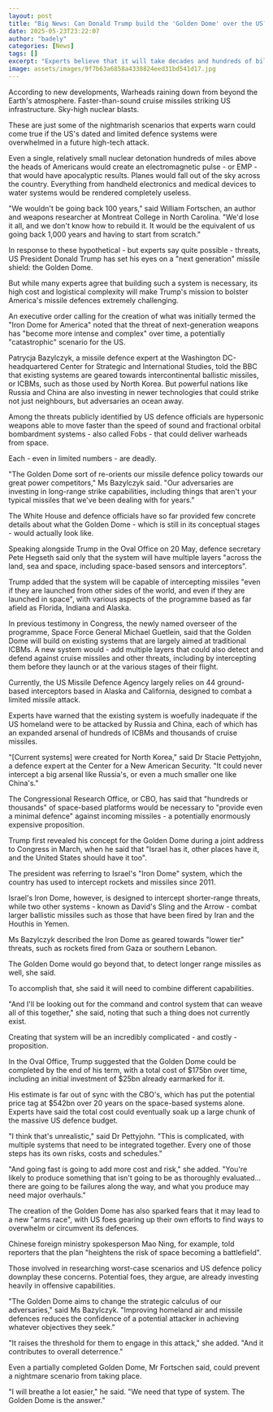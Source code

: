 ```yaml
---
layout: post
title: "Big News: Can Donald Trump build the 'Golden Dome' over the US?"
date: 2025-05-23T23:22:07
author: "badely"
categories: [News]
tags: []
excerpt: "Experts believe that it will take decades and hundreds of billions of dollars to build the 'Golden Dome'."
image: assets/images/9f7b63a6858a4338824eed31bd541d17.jpg
---
```


According to new developments, Warheads raining down from beyond the Earth's atmosphere. Faster-than-sound cruise missiles striking US infrastructure. Sky-high nuclear blasts.

These are just some of the nightmarish scenarios that experts warn could come true if the US's dated and limited defence systems were overwhelmed in a future high-tech attack.

Even a single, relatively small nuclear detonation hundreds of miles above the heads of Americans would create an electromagnetic pulse - or EMP - that would have apocalyptic results. Planes would fall out of the sky across the country. Everything from handheld electronics and medical devices to water systems would be rendered completely useless.

"We wouldn't be going back 100 years," said William Fortschen, an author and weapons researcher at Montreat College in North Carolina. "We'd lose it all, and we don't know how to rebuild it. It would be the equivalent of us going back 1,000 years and having to start from scratch."

In response to these hypothetical - but experts say quite possible - threats, US President Donald Trump has set his eyes on a "next generation" missile shield: the Golden Dome.

But while many experts agree that building such a system is necessary, its high cost and logistical complexity will make Trump's mission to bolster America's missile defences extremely challenging. 

An executive order calling for the creation of what was initially termed the "Iron Dome for America" noted that the threat of next-generation weapons has "become more intense and complex" over time, a potentially "catastrophic" scenario for the US.

Patrycja Bazylczyk, a missile defence expert at the Washington DC-headquartered Center for Strategic and International Studies, told the BBC that existing systems are geared towards intercontinental ballistic missiles, or ICBMs, such as those used by North Korea. But powerful nations like Russia and China are also investing in newer technologies that could strike not just neighbours, but adversaries an ocean away.

Among the threats publicly identified by US defence officials are hypersonic weapons able to move faster than the speed of sound and fractional orbital bombardment systems - also called Fobs - that could deliver warheads from space.

Each - even in limited numbers - are deadly. 

"The Golden Dome sort of re-orients our missile defence policy towards our great power competitors," Ms Bazylczyk said. "Our adversaries are investing in long-range strike capabilities, including things that aren't your typical missiles that we've been dealing with for years." 

The White House and defence officials have so far provided few concrete details about what the Golden Dome - which is still in its conceptual stages - would actually look like. 

Speaking alongside Trump in the Oval Office on 20 May, defence secretary Pete Hegseth said only that the system will have multiple layers "across the land, sea and space, including space-based sensors and interceptors".

Trump added that the system will be capable of intercepting missiles "even if they are launched from other sides of the world, and even if they are launched in space", with various aspects of the programme based as far afield as Florida, Indiana and Alaska.

In previous testimony in Congress, the newly named overseer of the programme, Space Force General Michael Guetlein, said that the Golden Dome will build on existing systems that are largely aimed at traditional ICBMs. A new system would - add multiple layers that could also detect and defend against cruise missiles and other threats, including by intercepting them before they launch or at the various stages of their flight. 

Currently, the US Missile Defence Agency largely relies on 44 ground-based interceptors based in Alaska and California, designed to combat a limited missile attack. 

Experts have warned that the existing system is woefully inadequate if the US homeland were to be attacked by Russia and China, each of which has an expanded arsenal of hundreds of ICBMs and thousands of cruise missiles. 

"[Current systems] were created for North Korea," said Dr Stacie Pettyjohn, a defence expert at the Center for a New American Security. "It could never intercept a big arsenal like Russia's, or even a much smaller one like China's." 

The Congressional Research Office, or CBO, has said that "hundreds or thousands" of space-based platforms would be necessary to "provide even a minimal defence" against incoming missiles  - a potentially enormously expensive proposition. 

Trump first revealed his concept for the Golden Dome during a joint address to Congress in March, when he said that "Israel has it, other places have it, and the United States should have it too".

The president was referring to Israel's "Iron Dome" system, which the country has used to intercept rockets and missiles since 2011.

Israel's Iron Dome, however, is designed to intercept shorter-range threats, while two other systems - known as David's Sling and the Arrow - combat larger ballistic missiles such as those that have been fired by Iran and the Houthis in Yemen. 

Ms Bazylczyk described the Iron Dome as geared towards "lower tier" threats, such as rockets fired from Gaza or southern Lebanon. 

The Golden Dome would go beyond that, to detect longer range missiles as well, she said. 

To accomplish that, she said it will need to combine different capabilities.  

"And I'll be looking out for the command and control system that can weave all of this together," she said, noting that such a thing does not currently exist.

Creating that system will be an incredibly complicated - and costly - proposition. 

In the Oval Office, Trump suggested that the Golden Dome could be completed by the end of his term, with a total cost of $175bn over time, including an initial investment of $25bn already earmarked for it. 

His estimate is far out of sync with the CBO's, which has put the potential price tag at $542bn over 20 years on the space-based systems alone. Experts have said the total cost could eventually soak up a large chunk of the massive US defence budget. 

"I think that's unrealistic," said Dr Pettyjohn. "This is complicated, with multiple systems that need to be integrated together. Every one of those steps has its own risks, costs and schedules." 

"And going fast is going to add more cost and risk," she added. "You're likely to produce something that isn't going to be as thoroughly evaluated... there are going to be failures along the way, and what you produce may need major overhauls." 

The creation of the Golden Dome has also sparked fears that it may lead to a new "arms race", with US foes gearing up their own efforts to find ways to overwhelm or circumvent its defences. 

Chinese foreign ministry spokesperson Mao Ning, for example, told reporters that the plan "heightens the risk of space becoming a battlefield". 

Those involved in researching worst-case scenarios and US defence policy downplay these concerns. Potential foes, they argue, are already investing heavily in offensive capabilities. 

"The Golden Dome aims to change the strategic calculus of our adversaries," said Ms Bazylczyk. "Improving homeland air and missile defences reduces the confidence of a potential attacker in achieving whatever objectives they seek."

"It raises the threshold for them to engage in this attack," she added. "And it contributes to overall deterrence." 

Even a partially completed Golden Dome, Mr Fortschen said, could prevent a nightmare scenario from taking place. 

"I will breathe a lot easier," he said. "We need that type of system. The Golden Dome is the answer." 

